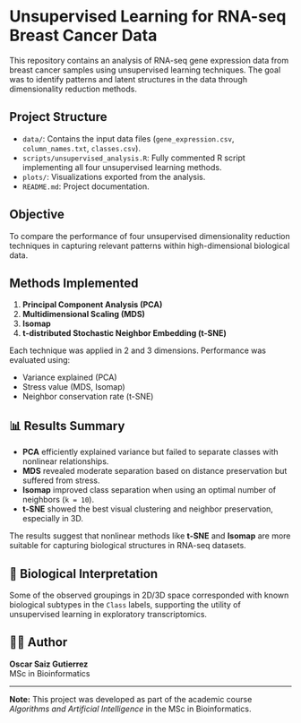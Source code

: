 # Unsupervised Learning for RNA-seq Breast Cancer Data

This repository contains an analysis of RNA-seq gene expression data from breast cancer samples using unsupervised learning techniques. The goal was to identify patterns and latent structures in the data through dimensionality reduction methods.

## Project Structure

- `data/`: Contains the input data files (`gene_expression.csv`, `column_names.txt`, `classes.csv`).
- `scripts/unsupervised_analysis.R`: Fully commented R script implementing all four unsupervised learning methods.
- `plots/`: Visualizations exported from the analysis.
- `README.md`: Project documentation.

## Objective

To compare the performance of four unsupervised dimensionality reduction techniques in capturing relevant patterns within high-dimensional biological data.

## Methods Implemented

1. **Principal Component Analysis (PCA)**
2. **Multidimensional Scaling (MDS)**
3. **Isomap**
4. **t-distributed Stochastic Neighbor Embedding (t-SNE)**

Each technique was applied in 2 and 3 dimensions. Performance was evaluated using:
- Variance explained (PCA)
- Stress value (MDS, Isomap)
- Neighbor conservation rate (t-SNE)


## 📊 Results Summary

- **PCA** efficiently explained variance but failed to separate classes with nonlinear relationships.
- **MDS** revealed moderate separation based on distance preservation but suffered from stress.
- **Isomap** improved class separation when using an optimal number of neighbors (`k = 10`).
- **t-SNE** showed the best visual clustering and neighbor preservation, especially in 3D.

The results suggest that nonlinear methods like **t-SNE** and **Isomap** are more suitable for capturing biological structures in RNA-seq datasets.

## 🧠 Biological Interpretation

Some of the observed groupings in 2D/3D space corresponded with known biological subtypes in the `Class` labels, supporting the utility of unsupervised learning in exploratory transcriptomics.

## 👨‍💻 Author

**Oscar Saiz Gutierrez**  
MSc in Bioinformatics  

---

**Note:** This project was developed as part of the academic course *Algorithms and Artificial Intelligence* in the MSc in Bioinformatics.
